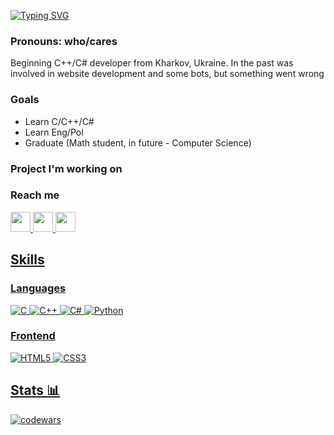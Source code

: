 [![Typing SVG](https://readme-typing-svg.herokuapp.com?font=Fira+Code&weight=600&size=25&pause=1000&color=7A1FF7&random=false&width=435&lines=Real+sins+can't+be+atoned+for;ogorodn1ck)](https://git.io/typing-svg)

### Pronouns: who/cares

Beginning C++/C# developer from Kharkov, Ukraine. In the past was involved in website development and some bots, but something went wrong

### Goals
- Learn С/С++/C#
- Learn Eng/Pol
- Graduate (Math student, in future - Computer Science)

### Project I'm working on


### Reach me
<a href="https://www.youtube.com/watch?v=dQw4w9WgXcQ&ab_channel=RickAstley">
    <img width="32" height="32" src="https://img.icons8.com/color/48/youtube-play.png"/>
<a href="https://t.me/deaead">
    <img width="32" height="32" src="https://img.icons8.com/color/48/telegram-app--v1.png"/>
<a href="https://discord.gg/kYE2MdJd">
    <img width="32" height="32" src="https://img.icons8.com/color/48/discord-logo.png" />

## Skills

### Languages
![C](https://img.shields.io/badge/C-%23000000.svg?style=flat&logo=c&logoColor=1c5bfc)
![C++](https://img.shields.io/badge/C++-%23000000.svg?style=flat&logo=cplusplus&logoColor=vite)
![C#](https://img.shields.io/badge/C#-%23000000.svg?style=flat&logo=c&logoColor=1c5bfc)
![Python](https://img.shields.io/badge/Python-%23000000.svg?style=flat&logo=python&logoColor=0ec942)

### Frontend
![HTML5](https://img.shields.io/badge/HTML5-%23000000.svg?style=flat&logo=html5&logoColor=ff931f)
![CSS3](https://img.shields.io/badge/CSS3-%23000000.svg?style=flat&logo=css3&logoColor=165af7)


## Stats 📊
![codewars](https://www.codewars.com/users/Ogorodn1ck/badges/large)
